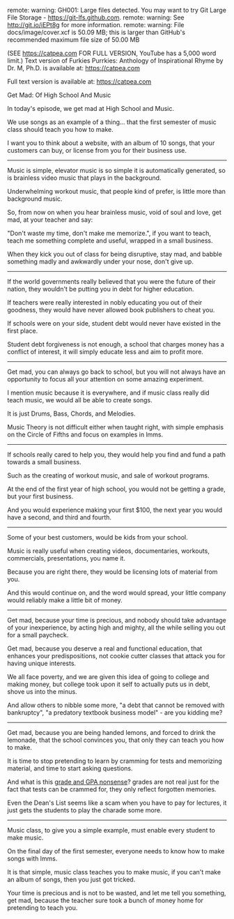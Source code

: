 remote: warning: GH001: Large files detected. You may want to try Git Large File Storage - https://git-lfs.github.com.
remote: warning: See http://git.io/iEPt8g for more information.
remote: warning: File docs/image/cover.xcf is 50.09 MB; this is larger than GitHub's recommended maximum file size of 50.00 MB

(SEE https://catpea.com FOR FULL VERSION, YouTube has a 5,000 word limit.)
Text version of Furkies Purrkies: Anthology of Inspirational Rhyme by Dr. M, Ph.D. is available at: https://catpea.com


Full text version is available at: https://catpea.com

Get Mad: Of High School And Music

In today's episode,
we get mad at High School and Music.

We use songs as an example of a thing...
that the first semester of music class should teach you how to make.

I want you to think about a website, with an album of 10 songs,
that your customers can buy, or license from you for their business use.

---

Music is simple, elevator music is so simple it is automatically generated,
so is brainless video music that plays in the background.

Underwhelming workout music, that people kind of prefer,
is little more than background music.

So, from now on when you hear brainless music, void of soul and love,
get mad, at your teacher and say:

"Don't waste my time, don't make me memorize.",
if you want to teach, teach me something complete and useful, wrapped in a small business.

When they kick you out of class for being disruptive,
stay mad, and babble something madly and awkwardly under your nose, don't give up.

---

If the world governments really believed that you were the future of their nation,
they wouldn't be putting you in debt for higher education.

If teachers were really interested in nobly educating you out of their goodness,
they would have never allowed book publishers to cheat you.

If schools were on your side,
student debt would never have existed in the first place.

Student debt forgiveness is not enough,
a school that charges money has a conflict of interest, it will simply educate less and aim to profit more.

---

Get mad, you can always go back to school,
but you will not always have an opportunity to focus all your attention on some amazing experiment.

I mention music because it is everywhere,
and if music class really did teach music, we would all be able to create songs.

It is just Drums,
Bass, Chords, and Melodies.

Music Theory is not difficult either when taught right,
with simple emphasis on the Circle of Fifths and focus on examples in lmms.

---

If schools really cared to help you,
they would help you find and fund a path towards a small business.

Such as the creating of workout music,
and sale of workout programs.

At the end of the first year of high school,
you would not be getting a grade, but your first business.

And you would experience making your first $100,
the next year you would have a second, and third and fourth.

---

Some of your best customers,
would be kids from your school.

Music is really useful when creating videos, documentaries,
workouts, commercials, presentations, you name it.

Because you are right there,
they would be licensing lots of material from you.

And this would continue on,
and the word would spread, your little company would reliably make a little bit of money.

---

Get mad, because your time is precious,
and nobody should take advantage of your inexperience, by acting high and mighty, all the while selling you out for a small paycheck.

Get mad, because you deserve a real and functional education,
that enhances your predispositions, not cookie cutter classes that attack you for having unique interests.

We all face poverty, and we are given this idea of going to college and making money,
but college took upon it self to actually puts us in debt, shove us into the minus.

And allow others to nibble some more,
"a debt that cannot be removed with bankruptcy", "a predatory textbook business model" - are you kidding me?

---

Get mad, because you are being handed lemons,
and forced to drink the lemonade, that the school convinces you, that only they can teach you how to make.

It is time to stop pretending to learn by cramming for tests and memorizing material,
and time to start asking questions.

And what is this <a href="https://www.youtube.com/watch?v=a5uqNhfNHL8">grade and GPA nonsense</a>?
grades are not real just for the fact that tests can be crammed for, they only reflect forgotten memories.

Even the Dean's List seems like a scam when you have to pay for lectures,
it just gets the students to play the charade some more.

---

Music class, to give you a simple example,
must enable every student to make music.

On the final day of the first semester,
everyone needs to know how to make songs with lmms.

It is that simple, music class teaches you to make music,
if you can't make an album of songs, then you just got tricked.

Your time is precious and is not to be wasted, and let me tell you something,
get mad, because the teacher sure took a bunch of money home for pretending to teach you.
